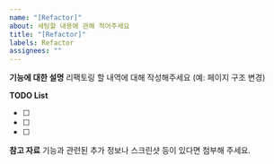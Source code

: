 ```yaml
---
name: "[Refactor]"
about: 세팅할 내용에 관해 적어주세요
title: "[Refactor]"
labels: Refactor
assignees: ""
---
```


**기능에 대한 설명**
리팩토링 할 내역에 대해 작성해주세요
(예: 페이지 구조 변경)

**TODO List**

- [ ]
- [ ]
- [ ]

**참고 자료**
기능과 관련된 추가 정보나 스크린샷 등이 있다면 첨부해 주세요.

